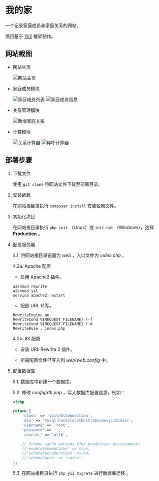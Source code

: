 # 我的家

一个记录家庭成员和家庭关系的网站。

项目基于 [Yii2](https://www.yiiframework.com/) 框架制作。

## 网站截图

- 网站主页

    ![网站主页](https://raw.githubusercontent.com/AlumiK/project-img-lib/master/my-family-yii2/site_index.png)
    
- 家庭成员模块

    ![家庭成员列表](https://github.com/AlumiK/project-img-lib/raw/master/my-family-yii2/person_index.png)
    ![家庭成员信息](https://github.com/AlumiK/project-img-lib/raw/master/my-family-yii2/person_view.png)
    
- 关系管理模块

    ![新增家庭关系](https://github.com/AlumiK/project-img-lib/raw/master/my-family-yii2/relation_create.png)
    
- 计算模块

    ![关系计算器](https://github.com/AlumiK/project-img-lib/raw/master/my-family-yii2/calc_relation.png)
    ![称呼计算器](https://github.com/AlumiK/project-img-lib/raw/master/my-family-yii2/calc_name.png)

## 部署步骤

1. 下载文件

    使用 `git clone` 将网站文件下载至部署目录。

2. 安装依赖

    在网站根目录执行 `composer install` 安装依赖文件。

3. 初始化项目

    在网站根目录执行 `php init` （Linux）或 `init.bat` （Windows），选择 **Production** 。

4. 配置服务器

    4.1. 将网站根目录设置为 *web* ，入口文件为 *index.php* 。

    4.2a. Apache 配置
    
    - 启用 Apache2 插件。

    ```shell
    a2enmod rewrite
    a2enmod ssl
    service apache2 restart
    ```

    - 配置 URL 转写。

    ```
    RewriteEngine on
    RewriteCond %{REQUEST_FILENAME} !-f
    RewriteCond %{REQUEST_FILENAME} !-d
    RewriteRule . index.php
    ```
    
    4.2b. IIS 配置
    
    - 安装 URL Rewrite 2 插件。
    
    - 所需配置文件已写入到 *web/web.config* 中。

5. 配置数据库

    5.1. 数据库中新建一个数据库。

    5.2. 修改 *config/db.php* ，写入数据库配置信息，例如：

    ```php
    <?php

    return [
        'class' => 'yii\db\Connection',
        'dsn' => 'mysql:host=localhost;dbname=yii2basic',
        'username' => 'root',
        'password' => '',
        'charset' => 'utf8',

        // Schema cache options (for production environment)
        //'enableSchemaCache' => true,
        //'schemaCacheDuration' => 60,
        //'schemaCache' => 'cache',
    ];
    ```
    
    5.3. 在网站根目录执行 `php yii migrate` 进行数据库迁移 。
    

